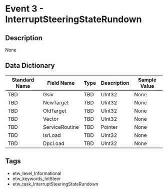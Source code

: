 # Event 3 - InterruptSteeringStateRundown

## Description
None

## Data Dictionary
|Standard Name|Field Name|Type|Description|Sample Value|
|---|---|---|---|---|
|TBD|Gsiv|TBD|UInt32|None|None|
|TBD|NewTarget|TBD|UInt32|None|None|
|TBD|OldTarget|TBD|UInt32|None|None|
|TBD|Vector|TBD|UInt32|None|None|
|TBD|ServiceRoutine|TBD|Pointer|None|None|
|TBD|IsrLoad|TBD|UInt32|None|None|
|TBD|DpcLoad|TBD|UInt32|None|None|

## Tags
* etw_level_Informational
* etw_keywords_IntSteer
* etw_task_InterruptSteeringStateRundown